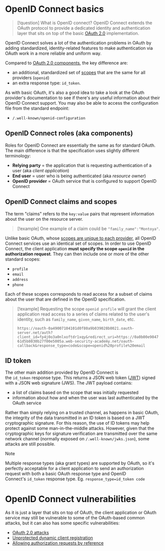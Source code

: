 # OpenID Connect basics

>[!question] What is OpenID connect?
OpenID Connect extends the OAuth protocol to provide a dedicated identity and authentication layer that sits on top of the basic [OAuth 2.0](../Dev,%20scripting%20&%20OS/OAuth%202.0.md) implementation. 

OpenID Connect solves a lot of the authentication problems in OAuth by adding standardized, identity-related features to make authentication via OAuth work in a more reliable and uniform way.

Compared to [OAuth 2.0 components](../Dev,%20scripting%20&%20OS/OAuth%202.0.md#OAuth%202.0%20components), the key difference are:
- an additional, standardized set of [scopes](../Dev,%20scripting%20&%20OS/OAuth%202.0.md#OAuth%202.0%20scopes) that are the same for all providers (`openid`)
- an extra response type: `id_token`.

As with basic OAuth, it's also a good idea to take a look at the OAuth provider's documentation to see if there's any useful information about their OpenID Connect support. You may also be able to access the configuration file from the standard endpoint:
- `/.well-known/openid-configuration`


## OpenID Connect roles (aka components)

Roles for OpenID Connect are essentially the same as for standard OAuth. The main difference is that the specification uses slightly different terminology:
- **Relying party** = the application that is requesting authentication of a user (aka *client application*)
- **End user** = user who is being authenticated (aka *resource owner*)
- **OpenID provider** = OAuth service that is configured to support OpenID Connect

## OpenID Connect claims and scopes

The term "claims" refers to the `key:value` pairs that represent information about the user on the resource server. 
>[!example]
>One example of a claim could be `"family_name":"Montoya"`.

Unlike basic OAuth, whose [scopes are unique to each provider](https://portswigger.net/web-security/oauth/grant-types#oauth-scopes), all OpenID Connect services use an identical set of scopes. In order to use OpenID Connect, the client application **must specify the scope `openid` in the authorization request**. They can then include one or more of the other standard scopes:
- `profile`
- `email`
- `address`
- `phone`

Each of these scopes corresponds to read access for a subset of claims about the user that are defined in the OpenID specification. 
>[!example]
>Requesting the scope `openid profile` will grant the client application read access to a series of claims related to the user's identity, such as `family_name`, `given_name`, `birth_date`, etc.
>
>`https://oauth-0a49007104101d0f80a9b039028b0021.oauth-server.net/auth?client_id=fp4j0o3a0nlxoftdr1xqy&redirect_uri=https://0a0b00e904761d5b8030b27f00e5005a.web-security-academy.net/oauth-callback&response_type=code&scope=openid%20profile%20email`

## ID token

The other main addition provided by OpenID Connect is the `id_token` response type. This returns a JSON web token ([JWT](JWT%20Vulnerabilities.md#Structure)) signed with a JSON web signature (JWS).
The JWT payload contains:
- a list of claims based on the scope that was initially requested
- information about how and when the user was last authenticated by the OAuth service

Rather than simply relying on a trusted channel, as happens in basic OAuth, the integrity of the data transmitted in an ID token is based on a JWT cryptographic signature. For this reason, the use of ID tokens may help protect against some man-in-the-middle attacks. However, given that the cryptographic keys for signature verification are transmitted over the same network channel (normally exposed on `/.well-known/jwks.json`), some attacks are still possible.

>[!note]
>Multiple response types (aka grant types) are supported by OAuth, so it's perfectly acceptable for a client application to send an authorization request with both a basic OAuth response type and OpenID Connect's `id_token` response type. Eg. `response_type=id_token code`

# OpenID Connect vulnerabilities

As it is just a layer that sits on top of OAuth, the client application or OAuth service may still be vulnerable to some of the OAuth-based common attacks, but it can also has some specific vulnerabilities:

- [OAuth 2.0 attacks](OAuth%202.0%20attacks.md)
- [Unprotected dynamic client registration](OpenID%20Connect%20attacks.md#Unprotected%20dynamic%20client%20registration)
- [Allowing authorization requests by reference](OpenID%20Connect%20attacks.md#Allowing%20authorization%20requests%20by%20reference)
